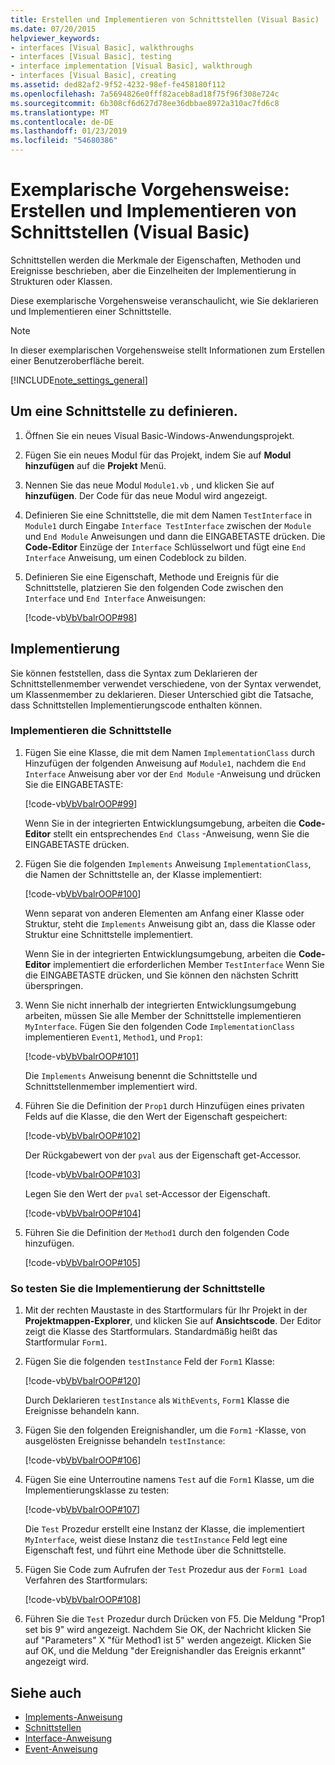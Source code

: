 ```yaml
---
title: Erstellen und Implementieren von Schnittstellen (Visual Basic)
ms.date: 07/20/2015
helpviewer_keywords:
- interfaces [Visual Basic], walkthroughs
- interfaces [Visual Basic], testing
- interface implementation [Visual Basic], walkthrough
- interfaces [Visual Basic], creating
ms.assetid: ded82af2-9f52-4232-98ef-fe458180f112
ms.openlocfilehash: 7a5694826e0fff82aceb8ad18f75f96f308e724c
ms.sourcegitcommit: 6b308cf6d627d78ee36dbbae8972a310ac7fd6c8
ms.translationtype: MT
ms.contentlocale: de-DE
ms.lasthandoff: 01/23/2019
ms.locfileid: "54680386"
---
```

# <a name="walkthrough-creating-and-implementing-interfaces-visual-basic"></a>Exemplarische Vorgehensweise: Erstellen und Implementieren von Schnittstellen (Visual Basic)

Schnittstellen werden die Merkmale der Eigenschaften, Methoden und Ereignisse beschrieben, aber die Einzelheiten der Implementierung in Strukturen oder Klassen.  
  
 Diese exemplarische Vorgehensweise veranschaulicht, wie Sie deklarieren und Implementieren einer Schnittstelle.  
  
> [!NOTE]
>  In dieser exemplarischen Vorgehensweise stellt Informationen zum Erstellen einer Benutzeroberfläche bereit.  
  
[!INCLUDE[note_settings_general](~/includes/note-settings-general-md.md)]  
  
## <a name="to-define-an-interface"></a>Um eine Schnittstelle zu definieren.
  
1.  Öffnen Sie ein neues Visual Basic-Windows-Anwendungsprojekt.  
  
2.  Fügen Sie ein neues Modul für das Projekt, indem Sie auf **Modul hinzufügen** auf die **Projekt** Menü.  
  
3.  Nennen Sie das neue Modul `Module1.vb` , und klicken Sie auf **hinzufügen**. Der Code für das neue Modul wird angezeigt.  
  
4.  Definieren Sie eine Schnittstelle, die mit dem Namen `TestInterface` in `Module1` durch Eingabe `Interface TestInterface` zwischen der `Module` und `End Module` Anweisungen und dann die EINGABETASTE drücken. Die **Code-Editor** Einzüge der `Interface` Schlüsselwort und fügt eine `End Interface` Anweisung, um einen Codeblock zu bilden.  
  
5.  Definieren Sie eine Eigenschaft, Methode und Ereignis für die Schnittstelle, platzieren Sie den folgenden Code zwischen den `Interface` und `End Interface` Anweisungen:  
  
     [!code-vb[VbVbalrOOP#98](~/samples/snippets/visualbasic/VS_Snippets_VBCSharp/VbVbalrOOP/VB/OOP.vb#98)]
  
## <a name="implementation"></a>Implementierung

 Sie können feststellen, dass die Syntax zum Deklarieren der Schnittstellenmember verwendet verschiedene, von der Syntax verwendet, um Klassenmember zu deklarieren. Dieser Unterschied gibt die Tatsache, dass Schnittstellen Implementierungscode enthalten können.  
  
### <a name="to-implement-the-interface"></a>Implementieren die Schnittstelle
  
1.  Fügen Sie eine Klasse, die mit dem Namen `ImplementationClass` durch Hinzufügen der folgenden Anweisung auf `Module1`, nachdem die `End Interface` Anweisung aber vor der `End Module` -Anweisung und drücken Sie die EINGABETASTE:  
  
     [!code-vb[VbVbalrOOP#99](~/samples/snippets/visualbasic/VS_Snippets_VBCSharp/VbVbalrOOP/VB/OOP.vb#99)]
  
     Wenn Sie in der integrierten Entwicklungsumgebung, arbeiten die **Code-Editor** stellt ein entsprechendes `End Class` -Anweisung, wenn Sie die EINGABETASTE drücken.  
  
2.  Fügen Sie die folgenden `Implements` Anweisung `ImplementationClass`, die Namen der Schnittstelle an, der Klasse implementiert:  
  
     [!code-vb[VbVbalrOOP#100](~/samples/snippets/visualbasic/VS_Snippets_VBCSharp/VbVbalrOOP/VB/OOP.vb#100)]
  
     Wenn separat von anderen Elementen am Anfang einer Klasse oder Struktur, steht die `Implements` Anweisung gibt an, dass die Klasse oder Struktur eine Schnittstelle implementiert.  
  
     Wenn Sie in der integrierten Entwicklungsumgebung, arbeiten die **Code-Editor** implementiert die erforderlichen Member `TestInterface` Wenn Sie die EINGABETASTE drücken, und Sie können den nächsten Schritt überspringen.  
  
3.  Wenn Sie nicht innerhalb der integrierten Entwicklungsumgebung arbeiten, müssen Sie alle Member der Schnittstelle implementieren `MyInterface`. Fügen Sie den folgenden Code `ImplementationClass` implementieren `Event1`, `Method1`, und `Prop1`:  
  
     [!code-vb[VbVbalrOOP#101](~/samples/snippets/visualbasic/VS_Snippets_VBCSharp/VbVbalrOOP/VB/OOP.vb#101)]
  
     Die `Implements` Anweisung benennt die Schnittstelle und Schnittstellenmember implementiert wird.  
  
4.  Führen Sie die Definition der `Prop1` durch Hinzufügen eines privaten Felds auf die Klasse, die den Wert der Eigenschaft gespeichert:  
  
     [!code-vb[VbVbalrOOP#102](~/samples/snippets/visualbasic/VS_Snippets_VBCSharp/VbVbalrOOP/VB/OOP.vb#102)]
  
     Der Rückgabewert von der `pval` aus der Eigenschaft get-Accessor.  
  
     [!code-vb[VbVbalrOOP#103](~/samples/snippets/visualbasic/VS_Snippets_VBCSharp/VbVbalrOOP/VB/OOP.vb#103)]
  
     Legen Sie den Wert der `pval` set-Accessor der Eigenschaft.  
  
     [!code-vb[VbVbalrOOP#104](~/samples/snippets/visualbasic/VS_Snippets_VBCSharp/VbVbalrOOP/VB/OOP.vb#104)]
  
5.  Führen Sie die Definition der `Method1` durch den folgenden Code hinzufügen.  
  
     [!code-vb[VbVbalrOOP#105](~/samples/snippets/visualbasic/VS_Snippets_VBCSharp/VbVbalrOOP/VB/OOP.vb#105)]
  
### <a name="to-test-the-implementation-of-the-interface"></a>So testen Sie die Implementierung der Schnittstelle
  
1.  Mit der rechten Maustaste in des Startformulars für Ihr Projekt in der **Projektmappen-Explorer**, und klicken Sie auf **Ansichtscode**. Der Editor zeigt die Klasse des Startformulars. Standardmäßig heißt das Startformular `Form1`.  
  
2.  Fügen Sie die folgenden `testInstance` Feld der `Form1` Klasse:  
  
     [!code-vb[VbVbalrOOP#120](~/samples/snippets/visualbasic/VS_Snippets_VBCSharp/VbVbalrOOP/VB/OOP.vb#120)]
  
     Durch Deklarieren `testInstance` als `WithEvents`, `Form1` Klasse die Ereignisse behandeln kann.  
  
3.  Fügen Sie den folgenden Ereignishandler, um die `Form1` -Klasse, von ausgelösten Ereignisse behandeln `testInstance`:  
  
     [!code-vb[VbVbalrOOP#106](~/samples/snippets/visualbasic/VS_Snippets_VBCSharp/VbVbalrOOP/VB/OOP.vb#106)]
  
4.  Fügen Sie eine Unterroutine namens `Test` auf die `Form1` Klasse, um die Implementierungsklasse zu testen:  
  
     [!code-vb[VbVbalrOOP#107](~/samples/snippets/visualbasic/VS_Snippets_VBCSharp/VbVbalrOOP/VB/OOP.vb#107)]
  
     Die `Test` Prozedur erstellt eine Instanz der Klasse, die implementiert `MyInterface`, weist diese Instanz die `testInstance` Feld legt eine Eigenschaft fest, und führt eine Methode über die Schnittstelle.  
  
5.  Fügen Sie Code zum Aufrufen der `Test` Prozedur aus der `Form1 Load` Verfahren des Startformulars:  
  
     [!code-vb[VbVbalrOOP#108](~/samples/snippets/visualbasic/VS_Snippets_VBCSharp/VbVbalrOOP/VB/OOP.vb#108)]
  
6.  Führen Sie die `Test` Prozedur durch Drücken von F5. Die Meldung "Prop1 set bis 9" wird angezeigt. Nachdem Sie OK, der Nachricht klicken Sie auf "Parameters" X "für Method1 ist 5" werden angezeigt. Klicken Sie auf OK, und die Meldung "der Ereignishandler das Ereignis erkannt" angezeigt wird.  
  
## <a name="see-also"></a>Siehe auch

- [Implements-Anweisung](../../../../visual-basic/language-reference/statements/implements-statement.md)
- [Schnittstellen](../../../../visual-basic/programming-guide/language-features/interfaces/index.md)
- [Interface-Anweisung](../../../../visual-basic/language-reference/statements/interface-statement.md)
- [Event-Anweisung](../../../../visual-basic/language-reference/statements/event-statement.md)
